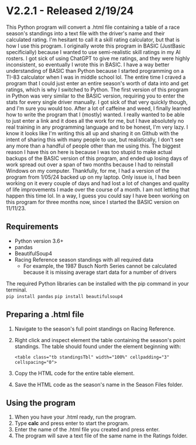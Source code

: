 # V2.2.1 - Released 2/19/24

This Python program will convert a .html file containing a table of a race season's standings into a text file with the driver's name and their calculated rating. I'm hesitant to call it a skill rating calculator, but that is how I use this program. I originally wrote this program in BASIC (JustBasic specificially) because I wanted to use semi-realistic skill ratings in my AI rosters. I got sick of using ChatGPT to give me ratings, and they were highly inconsistent, so eventually I wrote this in BASIC. I have a way better understanding of BASIC than Python because I started programming on a TI-83 calculator when I was in middle school lol. The entire time I craved a program that I could just enter an entire season's worth of data into and get ratings, which is why I switched to Python. The first version of this program in Python was very similar to the BASIC version, requiring you to enter the stats for every single driver manually. I got sick of that very quickly though, and I'm sure you would too. After a lot of caffeine and weed, I finally learned how to write the program that I (mostly) wanted. I really wanted to be able to just enter a link and it does all the work for me, but I have absolutely no real training in any programming language and to be honest, I'm very lazy. I know it looks like I'm writing this all up and sharing it on Github with the intent of sharing this with many people to use, but realistically, I don't see any more than a handful of people other than me using this. The biggest reason I have this on here is because I was too stupid to make actual backups of the BASIC version of this program, and ended up losing days of work spread out over a span of two months because I had to reinstall Windows on my computer. Thankfully, for me, I had a version of the program from 1/05/24 backed up on my laptop. Only issue is, I had been working on it every couple of days and had lost a lot of changes and quality of life improvements I made over the course of a month. I am not letting that happen this time lol. In a way, I guess you could say I have been working on this program for three months now, since I started the BASIC version on 11/11/23.

## Requirements

- Python version 3.6+
- pandas
- BeautifulSoup4
- Racing Reference season standings with all required data
  - For example, the 1987 Busch North Series cannot be calculated because it is missing average start data for a number of drivers

The required Python libraries can be installed with the pip command in your terminal.\
    ```pip install pandas```
    ```pip install beautifulsoup4```

## Preparing a .html file

1. Navigate to the season's full point standings on Racing Reference.

2. Right click and inspect element the table containing the season's point standings. The table should found under the element beginning with:
   
   ```<table class="tb standingsTbl" width="100%" cellpadding="3" cellspacing="0">```

3. Copy the HTML code for the entire table element.

4. Save the HTML code as the season's name in the Season Files folder.

## Using the program

1. When you have your .html ready, run the program.
2. Type **calc** and press enter to start the program.
3. Enter the name of the .html file you created and press enter.
4. The program will save a text file of the same name in the Ratings folder.